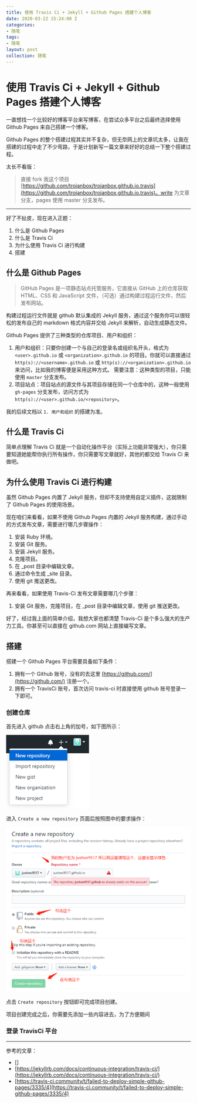 ```yaml
---
title: 使用 Travis Ci + Jekyll + Github Pages 搭建个人博客
date: 2020-03-22 15:24:00 Z
categories:
- 随笔
tags:
- 随笔
layout: post
collection: 随笔
---
```


# 使用 Travis Ci + Jekyll + Github Pages 搭建个人博客

一直想找一个比较好的博客平台来写博客，在尝试众多平台之后最终选择使用 Github Pages 来自己搭建一个博客。

Github Pages 的整个搭建过程其实并不复杂，但无奈网上的文章坑太多，让我在搭建的过程中走了不少弯路，于是计划新写一篇文章来好好的总结一下整个搭建过程。

太长不看版：

> 直接 fork 我这个项目 [https://github.com/trojanbox/trojanbox.github.io.travis](https://github.com/trojanbox/trojanbox.github.io.travis)。write 为文章分支，pages 使用 master 分支发布。

-----

好了不扯皮，现在进入正题：

1. 什么是 Github Pages
2. 什么是 Travis Ci
3. 为什么使用 Travis Ci 进行构建
4. 搭建

## 什么是 Github Pages

> GitHub Pages 是一项静态站点托管服务，它直接从 GitHub 上的仓库获取 HTML、CSS 和 JavaScript 文件，（可选）通过构建过程运行文件，然后发布网站。

构建过程运行文件就是 github 默认集成的 Jekyll 服务，通过这个服务你可以很轻松的发布自己的 markdown 格式内容并交给 Jekyll 来解析，自动生成静态文件。

Github Pages 提供了三种类型的仓库项目、用户和组织：

1. 用户和组织：只要你创建一个与自己的登录名或组织名开头，格式为 `<user>.github.io` 或 `<organization>.github.io` 的项目。你就可以直接通过 `http(s)://<username>.github.io` 或 `http(s)://<organization>.github.io` 来访问，比如我的博客便是采用这种方式。
   需要注意：这种类型的项目，只能使用 `master` 分支发布。
2. 项目站点：项目站点的源文件与其项目存储在同一个仓库中的，这种一般使用 `gh-pages` 分支发布，访问方式为 `http(s)://<user>.github.io/<repository>`。

我的后续文档以 `1. 用户和组织` 的搭建为准。

## 什么是 Travis Ci

简单点理解 Travis Ci 就是一个自动化操作平台（实际上功能非常强大），你只需要知道她能帮你执行所有操作，你只需要写文章就好，其他的都交给 Travis Ci 来做吧。

## 为什么使用 Travis Ci 进行构建

虽然 Github Pages 内置了 Jekyll 服务，但却不支持使用自定义插件，这就限制了 Github Pages 的使用场景。

现在咱们来看看，如果不使用 Github Pages 内置的 Jekyll 服务构建，通过手动的方式发布文章，需要进行哪几步骤操作：

1. 安装 Ruby 环境。
2. 安装 Git 服务。
3. 安装 Jekyll 服务。
4. 克隆项目。
5. 在 _post 目录中编辑文章。
6. 通过命令生成 _site 目录。
7. 使用 git 推送更改。

再来看看，如果使用 Travis-Ci 发布文章需要哪几个步骤：

1. 安装 Git 服务，克隆项目，在 _post 目录中编辑文章，使用 git 推送更改。

好了，经过我上面的简单介绍，我想大家也都清楚 Travis-Ci 是个多么强大的生产力工具。你甚至可以直接在 github.com 网站上直接编写文章。

## 搭建

搭建一个 Github Pages 平台需要具备如下条件：

1. 拥有一个 Github 账号，没有的去这里 [https://github.com/](https://github.com/) 注册一个。
2. 拥有一个 TravisCi 账号，首次访问 travis-ci 时直接使用 github 账号登录一下即可。

### 创建仓库

首先进入 github 点击右上角的加号，如下图所示：

![c432a25a298f467960517f517ff72c9](/assets/uploads/c432a25a298f467960517f517ff72c9.png)

进入 `Create a new repository` 页面后按照图中的要求操作：

![08a4a7ce65eb13958c7f2e4e10a64cd](/assets/uploads/08a4a7ce65eb13958c7f2e4e10a64cd.png)

点击 `Create repository` 按钮即可完成项目创建。

项目创建完成之后，你需要先添加一些内容进去，为了方便期间

### 登录 TravisCi 平台
-----

参考的文章：

- []
- [https://jekyllrb.com/docs/continuous-integration/travis-ci/](https://jekyllrb.com/docs/continuous-integration/travis-ci/)
- [https://travis-ci.community/t/failed-to-deploy-simple-github-pages/3335/4](https://travis-ci.community/t/failed-to-deploy-simple-github-pages/3335/4)
